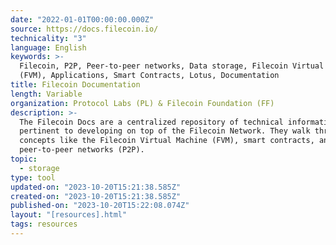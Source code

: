 ```yaml
---
date: "2022-01-01T00:00:00.000Z"
source: https://docs.filecoin.io/
technicality: "3"
language: English
keywords: >-
  Filecoin, P2P, Peer-to-peer networks, Data storage, Filecoin Virtual Machine
  (FVM), Applications, Smart Contracts, Lotus, Documentation
title: Filecoin Documentation
length: Variable
organization: Protocol Labs (PL) & Filecoin Foundation (FF)
description: >-
  The Filecoin Docs are a centralized repository of technical information
  pertinent to developing on top of the Filecoin Network. They walk through
  concepts like the Filecoin Virtual Machine (FVM), smart contracts, and
  peer-to-peer networks (P2P).
topic:
  - storage
type: tool
updated-on: "2023-10-20T15:21:38.585Z"
created-on: "2023-10-20T15:21:38.585Z"
published-on: "2023-10-20T15:22:08.074Z"
layout: "[resources].html"
tags: resources
---
```

